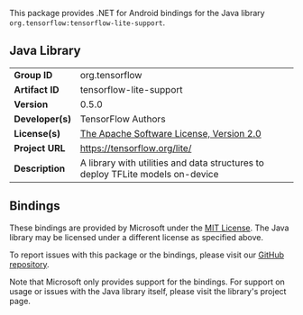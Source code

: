 This package provides .NET for Android bindings for the Java library `org.tensorflow:tensorflow-lite-support`.

## Java Library

| | |
|-|-|
| **Group ID** | org.tensorflow |
| **Artifact ID** | tensorflow-lite-support |
| **Version** | 0.5.0 |
| **Developer(s)** | TensorFlow Authors |
| **License(s)** | [The Apache Software License, Version 2.0](http://www.apache.org/licenses/LICENSE-2.0.txt) |
| **Project URL** | https://tensorflow.org/lite/ |
| **Description** | A library with utilities and data structures to deploy TFLite models on-device |

## Bindings

These bindings are provided by Microsoft under the [MIT License](https://opensource.org/licenses/MIT). The Java
library may be licensed under a different license as specified above.

To report issues with this package or the bindings, please visit our [GitHub repository](https://aka.ms/android-libraries).

Note that Microsoft only provides support for the bindings. For support on
usage or issues with the Java library itself, please visit the library's project page.
